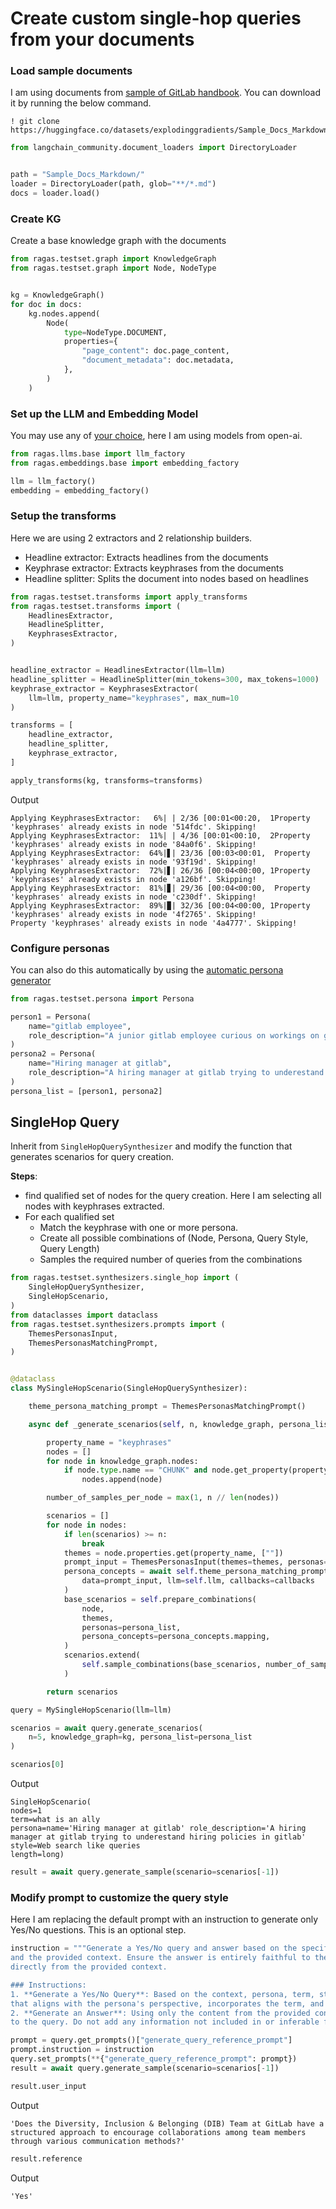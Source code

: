 # Create custom single-hop queries from your documents

### Load sample documents
I am using documents from [sample of GitLab handbook](https://huggingface.co/datasets/explodinggradients/Sample_Docs_Markdown). You can download it by running the below command.

```
! git clone https://huggingface.co/datasets/explodinggradients/Sample_Docs_Markdown

```

```python
from langchain_community.document_loaders import DirectoryLoader


path = "Sample_Docs_Markdown/"
loader = DirectoryLoader(path, glob="**/*.md")
docs = loader.load()
```

### Create KG

Create a base knowledge graph with the documents


```python
from ragas.testset.graph import KnowledgeGraph
from ragas.testset.graph import Node, NodeType


kg = KnowledgeGraph()
for doc in docs:
    kg.nodes.append(
        Node(
            type=NodeType.DOCUMENT,
            properties={
                "page_content": doc.page_content,
                "document_metadata": doc.metadata,
            },
        )
    )
```

### Set up the LLM and Embedding Model
You may use any of [your choice](./../../customizations/customize_models.md), here I am using models from open-ai.

```python
from ragas.llms.base import llm_factory
from ragas.embeddings.base import embedding_factory

llm = llm_factory()
embedding = embedding_factory()
```

### Setup the transforms


Here we are using 2 extractors and 2 relationship builders.
- Headline extractor: Extracts headlines from the documents
- Keyphrase extractor: Extracts keyphrases from the documents
- Headline splitter: Splits the document into nodes based on headlines



```python
from ragas.testset.transforms import apply_transforms
from ragas.testset.transforms import (
    HeadlinesExtractor,
    HeadlineSplitter,
    KeyphrasesExtractor,
)


headline_extractor = HeadlinesExtractor(llm=llm)
headline_splitter = HeadlineSplitter(min_tokens=300, max_tokens=1000)
keyphrase_extractor = KeyphrasesExtractor(
    llm=llm, property_name="keyphrases", max_num=10
)

transforms = [
    headline_extractor,
    headline_splitter,
    keyphrase_extractor,
]

apply_transforms(kg, transforms=transforms)
```

Output
```
Applying KeyphrasesExtractor:   6%| | 2/36 [00:01<00:20,  1Property 'keyphrases' already exists in node '514fdc'. Skipping!
Applying KeyphrasesExtractor:  11%| | 4/36 [00:01<00:10,  2Property 'keyphrases' already exists in node '84a0f6'. Skipping!
Applying KeyphrasesExtractor:  64%|▋| 23/36 [00:03<00:01,  Property 'keyphrases' already exists in node '93f19d'. Skipping!
Applying KeyphrasesExtractor:  72%|▋| 26/36 [00:04<00:00, 1Property 'keyphrases' already exists in node 'a126bf'. Skipping!
Applying KeyphrasesExtractor:  81%|▊| 29/36 [00:04<00:00,  Property 'keyphrases' already exists in node 'c230df'. Skipping!
Applying KeyphrasesExtractor:  89%|▉| 32/36 [00:04<00:00, 1Property 'keyphrases' already exists in node '4f2765'. Skipping!
Property 'keyphrases' already exists in node '4a4777'. Skipping!
```

### Configure personas

You can also do this automatically by using the [automatic persona generator](./_persona_generator.md)


```python
from ragas.testset.persona import Persona

person1 = Persona(
    name="gitlab employee",
    role_description="A junior gitlab employee curious on workings on gitlab",
)
persona2 = Persona(
    name="Hiring manager at gitlab",
    role_description="A hiring manager at gitlab trying to underestand hiring policies in gitlab",
)
persona_list = [person1, persona2]
```

##

## SingleHop Query

Inherit from `SingleHopQuerySynthesizer` and modify the function that generates scenarios for query creation.

**Steps**:
- find qualified set of nodes for the query creation. Here I am selecting all nodes with keyphrases extracted.
- For each qualified set
    - Match the keyphrase with one or more persona.
    - Create all possible combinations of (Node, Persona, Query Style, Query Length)
    - Samples the required number of queries from the combinations


```python
from ragas.testset.synthesizers.single_hop import (
    SingleHopQuerySynthesizer,
    SingleHopScenario,
)
from dataclasses import dataclass
from ragas.testset.synthesizers.prompts import (
    ThemesPersonasInput,
    ThemesPersonasMatchingPrompt,
)


@dataclass
class MySingleHopScenario(SingleHopQuerySynthesizer):

    theme_persona_matching_prompt = ThemesPersonasMatchingPrompt()

    async def _generate_scenarios(self, n, knowledge_graph, persona_list, callbacks):

        property_name = "keyphrases"
        nodes = []
        for node in knowledge_graph.nodes:
            if node.type.name == "CHUNK" and node.get_property(property_name):
                nodes.append(node)

        number_of_samples_per_node = max(1, n // len(nodes))

        scenarios = []
        for node in nodes:
            if len(scenarios) >= n:
                break
            themes = node.properties.get(property_name, [""])
            prompt_input = ThemesPersonasInput(themes=themes, personas=persona_list)
            persona_concepts = await self.theme_persona_matching_prompt.generate(
                data=prompt_input, llm=self.llm, callbacks=callbacks
            )
            base_scenarios = self.prepare_combinations(
                node,
                themes,
                personas=persona_list,
                persona_concepts=persona_concepts.mapping,
            )
            scenarios.extend(
                self.sample_combinations(base_scenarios, number_of_samples_per_node)
            )

        return scenarios

query = MySingleHopScenario(llm=llm)

scenarios = await query.generate_scenarios(
    n=5, knowledge_graph=kg, persona_list=persona_list
)

scenarios[0]
```
Output
```
SingleHopScenario(
nodes=1
term=what is an ally
persona=name='Hiring manager at gitlab' role_description='A hiring manager at gitlab trying to underestand hiring policies in gitlab'
style=Web search like queries
length=long)
```



```python
result = await query.generate_sample(scenario=scenarios[-1])
```

### Modify prompt to customize the query style
Here I am replacing the default prompt with an instruction to generate only Yes/No questions. This is an optional step.


```python
instruction = """Generate a Yes/No query and answer based on the specified conditions (persona, term, style, length)
and the provided context. Ensure the answer is entirely faithful to the context, using only the information
directly from the provided context.

### Instructions:
1. **Generate a Yes/No Query**: Based on the context, persona, term, style, and length, create a question
that aligns with the persona's perspective, incorporates the term, and can be answered with 'Yes' or 'No'.
2. **Generate an Answer**: Using only the content from the provided context, provide a 'Yes' or 'No' answer
to the query. Do not add any information not included in or inferable from the context."""
```


```python
prompt = query.get_prompts()["generate_query_reference_prompt"]
prompt.instruction = instruction
query.set_prompts(**{"generate_query_reference_prompt": prompt})
result = await query.generate_sample(scenario=scenarios[-1])
```


```python
result.user_input
```
Output
```
'Does the Diversity, Inclusion & Belonging (DIB) Team at GitLab have a structured approach to encourage collaborations among team members through various communication methods?'
```

```python
result.reference
```
Output
```
'Yes'
```

